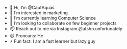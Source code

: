 - 👋 Hi, I’m @CaptAquas
- 👀 I’m interested in marketing
- 🌱 I’m currently learning Computer Science 
- 💞️ I’m looking to collaborate on few beginner projects
- 📫 Reach out to me via Instagram @utsho.unfortunately
- 😄 Pronouns: He
- ⚡ Fun fact: I am a fast learner but lazy guy

<!---
CaptAquas/CaptAquas is a ✨ special ✨ repository because its `README.md` (this file) appears on your GitHub profile.
You can click the Preview link to take a look at your changes.
--->
